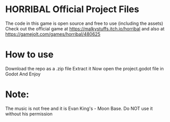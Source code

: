 # HORRIBAL Official Project Files

The code in this game is open source and free to use (including the assets)
Check out the official game at https://malkystuffs.itch.io/horribal and also at https://gamejolt.com/games/horribal/480625

# How to use
Download the repo as a .zip file
Extract it
Now open the project.godot file in Godot
And Enjoy

# Note:
The music is not free and it is Evan King's - Moon Base. Do NOT use it without his permission
